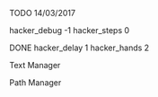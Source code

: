 TODO
14/03/2017

hacker_debug	-1
hacker_steps	0

DONE
hacker_delay	1
hacker_hands	2


Text Manager

Path Manager